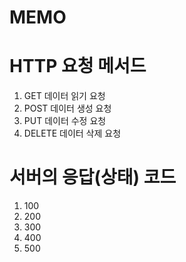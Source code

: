 # MEMO

# HTTP 요청 메서드
1. GET
데이터 읽기 요청
2. POST
데이터 생성 요청
3. PUT
데이터 수정 요청
4. DELETE
데이터 삭제 요청


# 서버의 응답(상태) 코드
1. 100
2. 200
3. 300
4. 400
5. 500